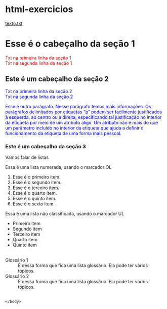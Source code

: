 # html-exercicios
[texto.txt](https://github.com/user-attachments/files/19185769/texto.txt)

<html>
	<head>
		<title> Esse é o título </title>
	</head>
	<body>
<h1>Esse é o cabeçalho da seção 1 </h1>
<p style="color:red"> Txt na primeira linha da seção 1 <br />Txt na segunda linha da seção 1 </p>

<h2>Este é um cabeçalho da seção 2</h2>
<p style="color:blue"> Txt na primeira linha da seção 2 <br />Txt na segunda linha da seção 2 </p>
<p style="color:blue"> Esse é outro parágrafo. 
Nesse parágrafo temos mais informações.
 Os parágrafos delimitados por etiquetas “p” podem ser
facilmente justificados à esquerda, ao centro ou à direita,
especificando tal justificação no interior da etiqueta por meio
de um atributo align. Um atributo não é mais do que um parâmetro
incluído no interior da etiqueta que ajuda a definir o
funcionamento da etiqueta de uma forma mais pessoal.
 <br /></p>

<h3>Este é um cabeçalho da seção 3</h3>

<p>Vamos falar de listas <br /></p>

<p>Essa é uma lista numerada, usando o marcador OL <br /></p>
<ol>
	<li> Esse é o primeiro item. </i>
	<li> Esse é o segundo item. </i>
	<li> Esse é o terceiro item. </i>
	<li> Esse é o quarto item. </i>
	<li> Esse é o quinto item. </i>
	<li> Esse é o sexto item. </i>
<br /></ol>
<p> Essa é uma lista não classificada, usando o marcador UL <br /></p>
 <ul>
 	<li> Primeiro item </li>
 	<li> Segundo item </li>
 	<li> Terceiro item </li>
 	<li> Quarto item </li>
 	<li> Quinto item </li>
 <br /></ul>

<dl>
	<dt> Glossário 1 </dt>
 	<dd>
 		É dessa forma que fica uma lista glossário. 
		Ela pode ter vários tópicos.
 	</dd>
 	<dt> Glossário 2 </dt>
 	<dd>
		 É dessa forma que fica uma lista glossário. 
		 Ela pode ter vários tópicos.
 	</dd>
<br /> </dl>

	</body>

</html>
